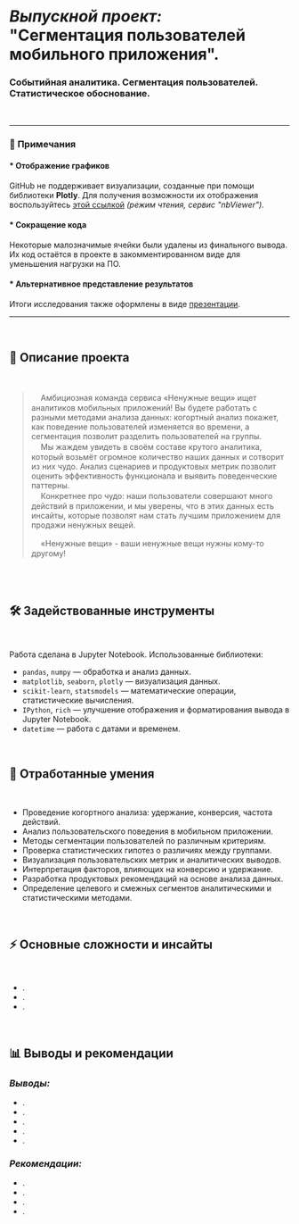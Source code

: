 # _Выпускной проект:_ <br> "Сегментация пользователей мобильного приложения".  <br>
### Событийная аналитика. Cегментация пользователей. Cтатистическое обоснование.
<br>

***

### 📝 **Примечания**  

#### * **Отображение графиков**  
GitHub не поддерживает визуализации, созданные при помощи библиотеки **Plotly**. Для получения возможности их отображения воспользуйтесь [этой ссылкой](https://nbviewer.org/github/n347r1n0/yandex_prjcts/tree/main/12_Выпускной_проект_Мобильное_Приложение/Выпускной_проект_Мобильное_Приложение.ipynb) *(режим чтения, сервис "nbViewer").*
<br>
#### * **Сокращение кода**  
Некоторые малозначимые ячейки были удалены из финального вывода. Их код остаётся в проекте в закомментированном виде для уменьшения нагрузки на ПО.  

#### * **Альтернативное представление результатов**  
Итоги исследования также оформлены в виде [презентации](https://disk.yandex.ru/i/4UhvT0g9UOcMsA).  

---

 <br>
 
 ## 📌 Описание проекта

 <br>
 
>ᅠ Амбициозная команда сервиса «Ненужные вещи» ищет аналитиков мобильных приложений! Вы будете работать с разными методами анализа данных: когортный анализ покажет, как поведение пользователей изменяется во времени, а сегментация позволит разделить пользователей на группы.<br>
>ᅠ Мы жаждем увидеть в своём составе крутого аналитика, который возьмёт огромное количество наших данных и сотворит из них чудо.
>Анализ сценариев и продуктовых метрик позволит оценить эффективность функционала и выявить поведенческие паттерны.<br> ᅠ Конкретнее про чудо: наши пользователи совершают много действий в приложении, и мы уверены, что в этих данных есть инсайты, которые позволят нам стать лучшим приложением для продажи ненужных вещей.
>
>ᅠ «Ненужные вещи» - ваши ненужные вещи нужны кому-то другому!

<br>ᅠ 

## 🛠 Задействованные инструменты

<br>

Работа сделана в Jupyter Notebook. Использованные библиотеки:
- `pandas`, `numpy` — обработка и анализ данных.
- `matplotlib`, `seaborn`, `plotly` — визуализация данных.
- `scikit-learn`, `statsmodels` — математические операции, статистические вычисления.
- `IPython`, `rich` — улучшение отображения и форматирования вывода в Jupyter Notebook.
- `datetime` — работа с датами и временем.

<br>

## 🎯 Отработанные умения

<br>

- Проведение когортного анализа: удержание, конверсия, частота действий.
- Анализ пользовательского поведения в мобильном приложении.
- Методы сегментации пользователей по различным критериям.
- Проверка статистических гипотез о различиях между группами.
- Визуализация пользовательских метрик и аналитических выводов.
- Интерпретация факторов, влияющих на конверсию и удержание.
- Разработка продуктовых рекомендаций на основе анализа данных.
- Определение целевого и смежных сегментов аналитическими и статистическими методами.

<br>

## ⚡ Основные сложности и инсайты

<br>

- .
- .
- .

<br>

## 📊 Выводы и рекомендации

### ***Выводы:***
- .  
- .  
- .  
- .  
- .  

### ***Рекомендации:***  
- .  
- .  
- .  
- .
